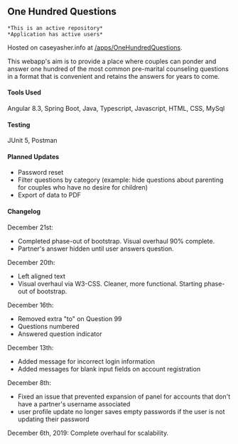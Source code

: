 ## One Hundred Questions
    *This is an active repository*
    *Application has active users*

Hosted on caseyasher.info at [/apps/OneHundredQuestions](http://www.caseyasher.info/apps/OneHundredQuestions/).

This webapp's aim is to provide a place where couples can ponder and answer one hundred of the most common pre-marital counseling questions in a format that is convenient and retains the answers for years to come.

#### Tools Used
Angular 8.3, Spring Boot, Java, Typescript, Javascript, HTML, CSS, MySql

#### Testing
JUnit 5, Postman

#### Planned Updates
* Password reset
* Filter questions by category (example: hide questions about parenting for couples who have no desire for children)
* Export of data to PDF


#### Changelog
December 21st:
  - Completed phase-out of bootstrap. Visual overhaul 90% complete.
  - Partner's answer hidden until user answers question.

December 20th:
  - Left aligned text
  - Visual overhaul via W3-CSS. Cleaner, more functional. Starting phase-out of bootstrap.

December 16th:
  - Removed extra "to" on Question 99
  - Questions numbered
  - Answered question indicator

December 13th:
  - Added message for incorrect login information
  - Added messages for blank input fields on account registration

December 8th:  
  - Fixed an issue that prevented expansion of panel for accounts that don't have a partner's username associated
  - user profile update no longer saves empty passwords if the user is not updating their password

December 6th, 2019: Complete overhaul for scalability.
